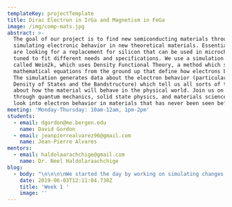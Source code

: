 ```yaml
---
templateKey: projectTemplate
title: Dirac Electron in IrGa and Magnetism in FeGa
image: /img/comp-mats.jpg
abstract: >-
  The goal of our project is to find new semiconducting materials through
  simulating electronic behavior in new theoretical materials. Essentially, we
  are looking for a replacement for silicon that can be used in microchips and
  tuned to fit different needs and specifications. We use a simulation software
  called Wein2k, which uses Density Functional Theory, a method which solves the
  mathematical equations from the ground up that define how electrons behave.
  The simulation generates data about the electron behavior (particularly, the
  Density of States and the Bandstructure) which tell us all sorts of things
  about how the material will behave in the physical world. Join us on a journey
  through quantum mechanics, solid state physics, and materials science as we
  look into electron behavior in materials that has never been seen before!
meeting: 'Monday-Thursday: 10am-12am, 1pm-2pm'
students:
  - email: dgordon@me.bergen.edu
    name: David Gordon
  - email: jeanpierrealvarez96@gmail.com
    name: Jean-Pierre Alvares
mentors:
  - email: haldolaarachchige@gmail.com
    name: Dr. Neel Haldolaraachchige
blog:
  - body: "\n\n\n\nWe started the day by working on simulating changes in pressure conditions around the IrGa lattice. This is done by changing the volume of the unit cell in small increments (about 1% of the unit cell's total volume) and running the simulation again and again using each new variation to examine changes in the density of states and the bandstructure. Why is this important? Thanks to Boyle's law, we know that a change in pressure always corresponds with a change in volume. Since pressure is a physical value that can be easily adjusted in the real world, we know that any change in volume corresponds to a real, physical parameter which can be easily tuned. Therefore, if we find that altering the volume has some useful effect (for example changing the Fermi energy), then we know that this makes our potential material more flexible to fit different needs and specifications. This is part of an area of materials science known as \"band tuning.\"\r\n\nThe structural aspect of this process was completed today. The unit cell of IrGa was edited in vesta, and 10 .cif files were exported. Since the original volume of one IrGa unit cell is 27.108 Å3 , each subsequent .cif file has a volume .27108 Å3 smaller than the previous.\r\n\nBelow are images from VESTA of the first two iterations of this process:\n\n![](/img/screen-shot-2019-08-26-at-2.48.11-pm.png)\n\n![](/img/screen-shot-2019-08-26-at-2.48.39-pm.png)\n\nThe day was ended with a student-led lecture on band theory, and the meaning of bandstructure and Density of States. \n\n![](/img/screen-shot-2019-08-26-at-2.50.14-pm.png)\n\n![](/img/screen-shot-2019-08-26-at-2.50.22-pm.png)"
    date: 2019-06-03T12:11:04.738Z
    title: 'Week 1 '
    image: ''
---
```


